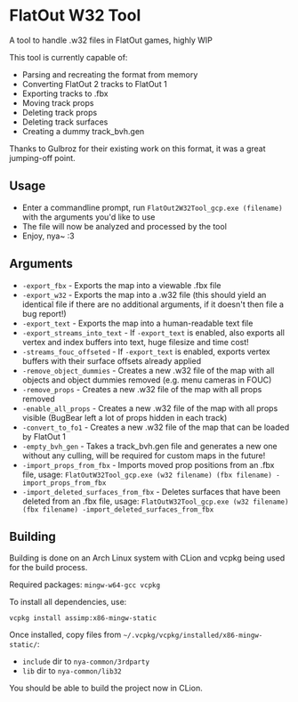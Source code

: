 # FlatOut W32 Tool

A tool to handle .w32 files in FlatOut games, highly WIP

This tool is currently capable of:
- Parsing and recreating the format from memory
- Converting FlatOut 2 tracks to FlatOut 1
- Exporting tracks to .fbx
- Moving track props
- Deleting track props
- Deleting track surfaces
- Creating a dummy track_bvh.gen

Thanks to Gulbroz for their existing work on this format, it was a great jumping-off point.

## Usage

- Enter a commandline prompt, run `FlatOut2W32Tool_gcp.exe (filename)` with the arguments you'd like to use
- The file will now be analyzed and processed by the tool
- Enjoy, nya~ :3

## Arguments

- `-export_fbx` - Exports the map into a viewable .fbx file
- `-export_w32` - Exports the map into a .w32 file (this should yield an identical file if there are no additional arguments, if it doesn't then file a bug report!)
- `-export_text` - Exports the map into a human-readable text file
- `-export_streams_into_text` - If `-export_text` is enabled, also exports all vertex and index buffers into text, huge filesize and time cost!
- `-streams_fouc_offseted` - If `-export_text` is enabled, exports vertex buffers with their surface offsets already applied
- `-remove_object_dummies` - Creates a new .w32 file of the map with all objects and object dummies removed (e.g. menu cameras in FOUC)
- `-remove_props` - Creates a new .w32 file of the map with all props removed
- `-enable_all_props` - Creates a new .w32 file of the map with all props visible (BugBear left a lot of props hidden in each track)
- `-convert_to_fo1` - Creates a new .w32 file of the map that can be loaded by FlatOut 1
- `-empty_bvh_gen` - Takes a track_bvh.gen file and generates a new one without any culling, will be required for custom maps in the future!
- `-import_props_from_fbx` - Imports moved prop positions from an .fbx file, usage: `FlatOutW32Tool_gcp.exe (w32 filename) (fbx filename) -import_props_from_fbx`
- `-import_deleted_surfaces_from_fbx` - Deletes surfaces that have been deleted from an .fbx file, usage: `FlatOutW32Tool_gcp.exe (w32 filename) (fbx filename) -import_deleted_surfaces_from_fbx`

## Building

Building is done on an Arch Linux system with CLion and vcpkg being used for the build process.

Required packages: `mingw-w64-gcc vcpkg`

To install all dependencies, use:
```console
vcpkg install assimp:x86-mingw-static
```

Once installed, copy files from `~/.vcpkg/vcpkg/installed/x86-mingw-static/`:

- `include` dir to `nya-common/3rdparty`
- `lib` dir to `nya-common/lib32`

You should be able to build the project now in CLion.
